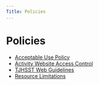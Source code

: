 ```yaml
---
Title: Policies
...
```


# Policies

- [Acceptable Use Policy](aup.md)
- [Activity Website Access Control](activity-site-access-control.md)
- [TJHSST Web Guidelines](guidelines.md)
- [Resource Limitations](resource-limits.md)
